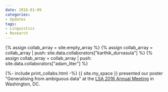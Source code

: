 ```yaml
---
date: 2016-01-09
categories:
- Updates
tags:
- Linguistics
- Research
---
```


{% assign collab_array = site.empty_array %}
{% assign collab_array = collab_array | push: site.data.collaborators["karthik_durvasula"] %}
{% assign collab_array = collab_array | push: site.data.collaborators["adam_liter"] %}

{%- include print_collabs.html -%} {{ site.my_space }} presented our poster "Generalising from ambiguous data" at the <a href="https://www.linguisticsociety.org/event/lsa-2016-annual-meeting">LSA 2016 Annual Meeting</a> in Washington, DC.

<!-- more -->
